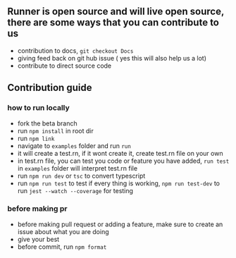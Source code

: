 ## Runner is open source and will live open source, there are some ways that you can contribute to us

- contribution to docs, `git checkout Docs`
- giving feed back on git hub issue ( yes this will also help us a lot)
- contribute to direct source code

## Contribution guide

<h3> how to run locally </h3>

- fork the beta branch
- run `npm install` in root dir
- run `npm link`
- navigate to `examples` folder and run `run`
- it will create a test.rn, if it wont create it, create test.rn file on your own
- in test.rn file, you can test you code or feature you have added, `run test` in `examples` folder will interpret test.rn file
- run `npm run dev` or `tsc` to convert typescript
- run `npm run test` to test if every thing is working, `npm run test-dev` to run `jest --watch --coverage` for testing

<h3>before making pr</h3>

- before making pull request or adding a feature, make sure to create an issue about what you are doing
- give your best
- before commit, run `npm format`
